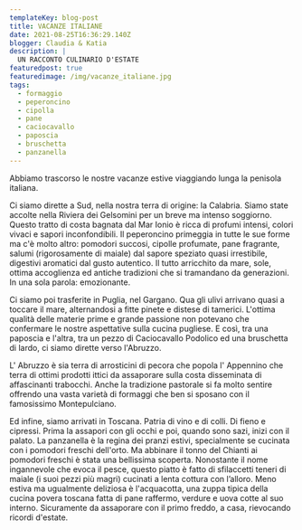 ```yaml
---
templateKey: blog-post
title: VACANZE ITALIANE
date: 2021-08-25T16:36:29.140Z
blogger: Claudia & Katia
description: |
  UN RACCONTO CULINARIO D'ESTATE
featuredpost: true
featuredimage: /img/vacanze_italiane.jpg
tags:
  - formaggio
  - peperoncino
  - cipolla
  - pane
  - caciocavallo
  - paposcia
  - bruschetta
  - panzanella
---
```

Abbiamo trascorso le nostre vacanze estive viaggiando lunga la penisola italiana.

Ci siamo dirette a Sud, nella nostra terra di origine: la Calabria. Siamo state accolte nella Riviera dei Gelsomini per un breve ma intenso soggiorno.
Questo tratto di costa bagnata dal Mar Ionio è ricca di profumi intensi, colori vivaci e sapori inconfondibili.
Il peperoncino primeggia in tutte le sue forme ma c'è molto altro: pomodori succosi, cipolle profumate, pane fragrante, salumi (rigorosamente di maiale) dal sapore speziato quasi irrestibile, digestivi aromatici dal gusto autentico.
Il tutto arricchito da mare, sole, ottima accoglienza ed antiche tradizioni che si tramandano da generazioni.
In una sola parola: emozionante.

Ci siamo poi trasferite in Puglia, nel Gargano.
Qua gli ulivi arrivano quasi a toccare il mare, alternandosi a fitte pinete e distese di tamerici.
L'ottima qualità delle materie prime e grande passione non potevano che confermare le nostre aspettative sulla cucina pugliese. E così, tra una paposcia e l'altra, tra un pezzo di Caciocavallo Podolico ed una bruschetta di lardo, ci siamo dirette verso l'Abruzzo.

L' Abruzzo è sia terra di arrosticini di pecora che popola l' Appennino che terra di ottimi prodotti ittici da assaporare sulla costa disseminata di affascinanti trabocchi.
Anche la tradizione pastorale si fa molto sentire offrendo una vasta varietà di formaggi che ben si sposano con il famosissimo Montepulciano.

Ed infine, siamo arrivati in Toscana.  Patria di vino e di colli.  Di fieno e cipressi.  Prima la assapori con gli occhi e poi, quando sono sazi, inizi con il palato.  La panzanella è la regina dei pranzi estivi, specialmente se cucinata con i pomodori freschi dell'orto.  Ma abbinare il tonno del Chianti ai pomodori freschi è stata una bellissima scoperta. Nonostante il nome ingannevole che evoca il pesce, questo piatto è fatto di sfilaccetti teneri di maiale (i suoi pezzi più magri) cucinati a lenta cottura con l’alloro.  Meno estiva ma ugualmente deliziosa è l'acquacotta, una zuppa tipica della cucina povera toscana fatta di pane raffermo, verdure e uova cotte al suo interno.  Sicuramente da assaporare con il primo freddo, a casa, rievocando ricordi d'estate.